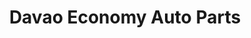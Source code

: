 ---
title: "Davao Economy Auto Parts"
url: /davao-city/davao-economy-auto-parts/
shop: Autoteile
---